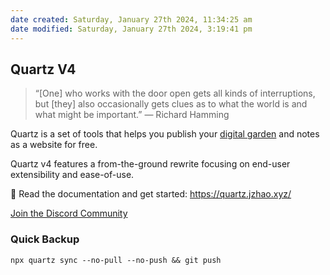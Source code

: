 ```yaml
---
date created: Saturday, January 27th 2024, 11:34:25 am
date modified: Saturday, January 27th 2024, 3:19:41 pm
---
```

## Quartz V4

> “[One] who works with the door open gets all kinds of interruptions, but [they] also occasionally gets clues as to what the world is and what might be important.” — Richard Hamming

Quartz is a set of tools that helps you publish your [digital garden](https://jzhao.xyz/posts/networked-thought) and notes as a website for free.

Quartz v4 features a from-the-ground rewrite focusing on end-user extensibility and ease-of-use.

🔗 Read the documentation and get started: https://quartz.jzhao.xyz/

[Join the Discord Community](https://discord.gg/cRFFHYye7t)

### Quick Backup

```
npx quartz sync --no-pull --no-push && git push
```
